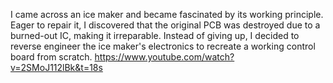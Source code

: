 I came across an ice maker and became fascinated by its working principle. Eager to repair it, I discovered that the original PCB was destroyed due to a burned-out IC, making it irreparable. Instead of giving up, I decided to reverse engineer the ice maker's electronics to recreate a working control board from scratch.
https://www.youtube.com/watch?v=2SMoJ112lBk&t=18s
